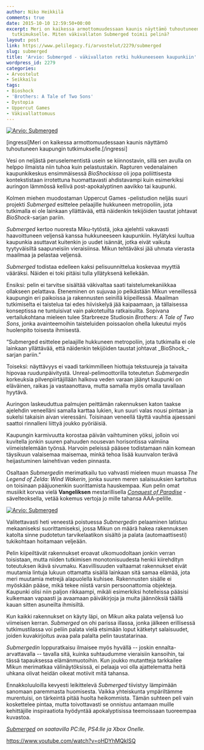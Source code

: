 ```yaml
---
author: Niko Heikkilä
comments: true
date: 2015-10-10 12:59:50+00:00
excerpt: Meri on kaikessa armottomuudessaan kaunis näyttämö tuhoutuneen kaupungin
  tutkimukselle. Miten väkivallaton Submerged toimii pelinä?
layout: post
link: https://www.pelilegacy.fi/arvostelut/2279/submerged
slug: submerged
title: 'Arvio: Submerged - väkivallaton retki hukkuneeseen kaupunkiin'
wordpress_id: 2279
categories:
- Arvostelut
- Seikkailu
tags:
- Bioshock
- 'Brothers: A Tale of Two Sons'
- Dystopia
- Uppercut Games
- Väkivallattomuus
---
```


[![Arvio: Submerged](http://www.pelilegacy.fi/wp-content/uploads/2015/10/submerged_whale.jpg)](http://www.pelilegacy.fi/wp-content/uploads/2015/10/submerged_whale.jpg)

[ingressi]Meri on kaikessa armottomuudessaan kaunis näyttämö tuhoutuneen kaupungin tutkimukselle.[/ingressi]

Vesi on neljästä peruselementistä usein se kiinnostavin, sillä sen avulla on helppo ilmaista niin tuhoa kuin pelastustakin. Rapturen vedenalainen kaupunkikeskus ensimmäisessä _BioShockissa_ oli jopa poliittisesta kontekstistaan irrotettuna huomattavasti ahdistavampi kuin esimerkiksi auringon lämmössä kellivä post-apokalyptinen aavikko tai kaupunki.

Kolmen miehen muodostaman Uppercut Games -pelistudion neljäs suuri projekti _Submerged_ esittelee pelaajille hukkuneen metropoliin, jota tutkimalla ei ole lainkaan yllättävää, että näidenkin tekijöiden taustat johtavat _BioShock_-sarjan pariin.

_Submerged_ kertoo nuoresta Miku-tytöstä, joka ajelehtii vakavasti haavoittuneen veljensä kanssa hukkuneeseen kaupunkiin. Hylätyksi luultua kaupunkia asuttavat kuitenkin jo uudet isännät, jotka eivät vaikuta tyytyväisiltä saapuneisiin vieraisiinsa. Mikun tehtäväksi jää uhmata vierasta maailmaa ja pelastaa veljensä.

_Submerged_ todistaa edelleen kaksi pelisuunnittelua koskevaa myyttiä vääräksi. Näiden ei toki pitäisi tulla yllätyksenä kellekään.

Ensiksi: pelin ei tarvitse sisältää väkivaltaa saati taistelumekaniikkaa ollakseen pelattava. Eteneminen on sujuvaa jo pelkästään Mikun veneillessä kaupungin eri paikoissa ja rakennusten seinillä kiipeillessä. Maailman tutkimiselta ei taistelua tai edes hiiviskelyä jää kaipaamaan, ja tällaisessa konseptissa ne tuntuisivat vain pakotetuilta ratkaisuilta. Sopivana vertailukohtana mieleen tulee Starbreeze Studiosin _Brothers: A Tale of Two Sons_, jonka avainteemoihin taisteluiden poissaolon ohella lukeutui myös huolenpito toisesta ihmisestä.

<div class="pullquote">“Submerged esittelee pelaajille hukkuneen metropoliin, jota tutkimalla ei ole lainkaan yllättävää, että näidenkin tekijöiden taustat johtavat _BioShock_-sarjan pariin.”</div>

Toiseksi: näyttävyys ei vaadi tarkimmilleen hiottuja tekstuureja ja taivaita hipovaa ruudunpäivitystä. Unreal-pelimoottorilla toteutetun _Submergedin_ korkeuksia pilvenpiirtäjillään halkova veden varaan jäänyt kaupunki on eläväinen, raikas ja vastaanottava, mutta samalla myös omalla tavallaan hyytävä.

Auringon laskeuduttua palmujen peittämän rakennuksen katon taakse ajelehdin veneelläni samalla karttaa lukien, kun suuri valas nousi pintaan ja sukelsi takaisin aivan vieressäni. Toisinaan veneellä täyttä vauhtia ajaessani saattoi rinnalleni liittyä joukko pyöriäisiä.

Kaupungin karmivuutta korostaa päivän vaihtuminen yöksi, jolloin voi kuvitella jonkin suuren pahuuden nousevan horisontissa valmiina viimeistelemään työnsä. Harvoin peleissä pääsee todistamaan näin komean täysikuun valaisemaa maisemaa, minkä tehoa lisää kuunvalon terävä heijastuminen lainehtivan veden pinnasta.

Osaltaan _Submergedin_ merimatkailu tuo vahvasti mieleen muun muassa _The Legend of Zelda: Wind Wakerin_, jonka suuren meren salaisuuksien kartoitus on toisinaan pääjuonenkin suorittamista hauskempaa. Kun pelin omat musiikit korvaa vielä **Vangeliksen** mestarillisella [_Conquest of Paradise_](https://www.youtube.com/watch?v=WYeDsa4Tw0c) -sävelteoksella, vetää kokemus vertoja jo mille tahansa AAA-pelille.

[![Arvio: Submerged](http://www.pelilegacy.fi/wp-content/uploads/2015/10/submerged_night.jpg)](http://www.pelilegacy.fi/wp-content/uploads/2015/10/submerged_night.jpg)

Valitettavasti heti veneestä poistuessa _Submergedin_ pelaaminen latistuu mekaaniseksi suorittamiseksi, jossa Mikun on määrä hakea rakennuksen katolta sinne pudotetun tarvikelaatikon sisältö ja palata (automaattisesti) tukikohtaan hoitamaan veljeään.

Pelin kiipeiltävät rakennukset eroavat ulkomuodoltaan jonkin verran toisistaan, mutta niiden tutkimisen monotonisuudesta henkii kiirehdityn toteutuksen ikävä sivumaku. Kasvillisuuden valtaamat rakennukset eivät muutamia lintuja lukuun ottamatta sisällä lainkaan sitä samaa elämää, jota meri muutamia metrejä alapuolella kuhisee. Rakennusten sisälle ei myöskään pääse, mikä tekee niistä varsin persoonattomia objekteja. Kaupunki olisi niin paljon rikkaampi, mikäli esimerkiksi hotelleissa pääsisi kulkemaan vapaasti ja avaamaan päiväkirjoja ja muita jäännöksiä täällä kauan sitten asuneilta ihmisiltä.

Kun kaikki rakennukset on käyty läpi, on Mikun aika palata veljensä luo viimeisen kerran. _Submerged_ on ohi parissa illassa, jonka jälkeen erillisessä tutkimustilassa voi peliin palata vielä etsimään loput kätketyt salaisuudet, joiden kuvakirjoitus avaa pala palalta pelin taustatarinaa.

_Submergedin_ loppuratkaisu ilmaisee myös hyvällä -- joskin ennalta-arvattavalla -- tavalla sitä, kuinka suhtaudumme vieraisiin kansoihin, tai tässä tapauksessa elämänmuotoihin. Kun joukko mutantteja tarkkailee Mikun merimatkaa välinäytöksissä, ei pelaaja voi olla ajattelematta heitä uhkana olivat heidän oikeat motiivit mitä tahansa.

Ennakkoluuloilla kevyesti leikittelevä _Submerged_ tiivistyy lämpimään sanomaan paremmasta huomisesta. Vaikka yhteiskunta ympäriltämme murentuisi, on tärkeintä pitää huolta heikommista. Tämän suhteen peli vain koskettelee pintaa, mutta toivottavasti se onnistuu antamaan muille kehittäjille inspiraatiota hyödyntää apokalyptisissa teemoissaan tuoreempaa kuvastoa.

_[Submerged](http://www.uppercut-games.com/submerged/) on saatavilla PC:lle, PS4:lle ja Xbox Onelle._

https://www.youtube.com/watch?v=oHDYhMQklSQ
